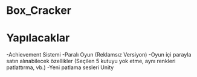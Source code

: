 # Box_Cracker
# Yapılacaklar
-Achievement Sistemi
-Paralı Oyun (Reklamsız Versiyon)
-Oyun içi parayla satın alınabilecek özellikler (Seçilen 5 kutuyu yok etme, aynı renkleri patlattırma, vb.)
-Yeni patlama sesleri
Unity
